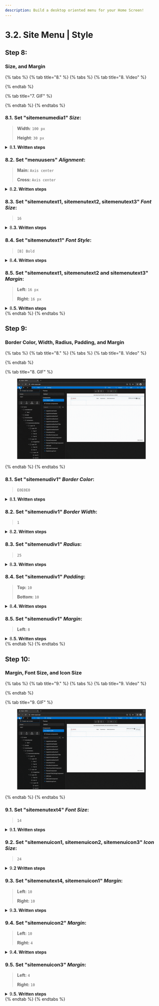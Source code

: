 ```yaml
---
description: Build a desktop oriented menu for your Home Screen!
---
```


# 3.2. Site Menu | Style

## Step 8:

### Size, and Margin

{% tabs %}
{% tab title="8." %}
{% tabs %}
{% tab title="8. Video" %}

{% endtab %}

{% tab title="7. GIF" %}

{% endtab %}
{% endtabs %}



### **8.1.** Set "sitemenumedia1" _Size_:

> **Width**_:_ `100 px`
>
> **Height**: `30 px`

<details>

<summary>8<strong>.1. Written steps</strong></summary>

#### -Inside the **Properties Panel**-

#### **A.**  \[Click] the _Width size_ container and **\[type]** **the new value**_:_

* You can also change the size value using the _up and down arrows._
* The default _Size_ of a new Div is Fixed, you do not need to change it.
* The default _Unit_ of _Fixed_ size is _Pixels_, you do not need to change it.

#### **B.**  \[Click] the _Height size_ container and **\[type]** **the new value**_:_

* You can also change the size value using the _up and down arrows._
* The default _Size_ of a new Div is Fixed, you do not need to change it.
* The default _Unit_ of _Fixed_ size is _Pixels_, you do not need to change it.

</details>



### 8.2. Set "menuusers" _Alignment_:

> **Main:** `Axis center`
>
> **Cross:** `Axis center`

<details>

<summary>8<strong>.2. Written steps</strong></summary>

#### -Inside the **Properties Panel**-

#### **A. \[Click]** **the **_**Main** Axis center_ **button,** inside the Alignment section_:_

* In the Top-Down first row of buttons, choose the Left-to-right second one.
* The items are packed to each other toward the center.

#### **B. \[Click]** **the **_**Cross** Axis center_ **button,** inside the Alignment section_:_

* In the Top-Down second row of buttons, choose the Left-to-right second one.
* The items are packed to each other toward the center.

</details>



### 8.3. Set "sitemenutext1, sitemenutext2, sitemenutext3" _Font Size_:

> `16`

<details>

<summary>8<strong>.3. Written steps</strong></summary>

#### -Inside the **Properties Panel**-

#### \[Click] the _Font Size_ container and **\[type]** **the new value**_:_

* You can also change the size value using the _up and down arrows._

</details>



### 8.4. Set "sitemenutext1" _Font Style_:

> `[B] Bold`

<details>

<summary>8<strong>.4. Written steps</strong></summary>

#### -Inside the **Properties Panel**-

#### **\[Click]** **the** _B_ **button,** inside the Font Style section:

* You can only select  Bold, Italic or Normal, one at the time.
* If changed before, the Bold toggle needs to be set to neutral and then back to Bold.

</details>



### 8.5. Set "sitemenutext1, sitemenutext2 and sitemenutext3" _Margin_:

> **Left:** `16 px`
>
> **Right:** `16 px`

<details>

<summary>8<strong>.5. Written steps</strong></summary>

#### -Inside the **Properties Panel**-

#### **A.** \[Click] the _Margin Left_ container and **\[type]** **the new value**_:_

* You can also change the size value using the _up and down arrows._
* The default _Unit_ is in _Pixels_, you do not need to change it.

#### **B.** \[Click] the _Margin Right_ container and **\[type]** **the new value**_:_

* You can also change the size value using the _up and down arrows._
* The default _Unit_ is in _Pixels_, you do not need to change it.

</details>
{% endtab %}
{% endtabs %}





## Step 9:

### Border Color, Width, Radius, Padding, and Margin

{% tabs %}
{% tab title="8." %}
{% tabs %}
{% tab title="8. Video" %}

{% endtab %}

{% tab title="8. GIF" %}
<figure><img src="../../../../.gitbook/assets/home_menu_desktop_8-min (1).gif" alt=""><figcaption></figcaption></figure>
{% endtab %}
{% endtabs %}



### 8.1. Set "sitemenudiv1" _Border Color_:

> `E0E0E0`

<details>

<summary>8<strong>.1. Written steps</strong></summary>

#### -Inside the **Properties Panel**-

#### **\[Click] **_**Border Color**_** and** **\[Type]** **the color**_:_

* You can type a 6 characters HEX code without the initial #.
* You can select either a material color or a gradient.

</details>



### 8.2. Set "sitemenudiv1" _Border Width_:

> `1`

<details>

<summary>8<strong>.2. Written steps</strong></summary>

#### -Inside the **Properties Panel**-

#### \[Click] the _Width_ container, inside the Borders section, and **\[type]** **the new value**_:_

* The _Border Width_ applies to all four sides of a _Div._
* You can also change the size value using the _up and down arrows._
* The default _Unit_ is in _Pixels._

</details>



### 8.3. Set "sitemenudiv1" _Radius_:

> `25`

<details>

<summary>8<strong>.3. Written steps</strong></summary>

#### -Inside the **Properties Panel**-

#### \[Click] the _Radius_ container, and **\[type]** **the new value**_:_

* The _Radius_ applies to all four sides of a _Div._
* You can also change the size value using the _up and down arrows._
* The default _Unit_ is in _Pixels._

</details>



### 8.4. Set "sitemenudiv1" _Padding_:

> **Top:** `10`
>
> **Bottom:** `10`

<details>

<summary>8<strong>.4. Written steps</strong></summary>

#### -Inside the **Properties Panel**-

#### **A.** \[Click] the _Padding Top_ container and **\[type]** **the new value**_:_

* You can also change the size value using the _up and down arrows._
* The default _Unit_ is in _Pixels_, you do not need to change it.

#### **B.** \[Click] the _Padding Bottom_ container and **\[type]** **the new value**_:_

* You can also change the size value using the _up and down arrows._
* The default _Unit_ is in _Pixels_, you do not need to change it.

</details>



### 8.5. Set "sitemenudiv1" _Margin_:

> **Left:** `8`

<details>

<summary>8<strong>.5. Written steps</strong></summary>

#### -Inside the **Properties Panel**-

#### \[Click] the _Margin Left_ container and **\[type]** **the new value**_:_

* You can also change the size value using the _up and down arrows._
* The default _Unit_ is in _Pixels_, you do not need to change it.

</details>
{% endtab %}
{% endtabs %}





## Step 10:

### Margin, Font Size, and Icon Size

{% tabs %}
{% tab title="9." %}
{% tabs %}
{% tab title="9. Video" %}

{% endtab %}

{% tab title="9. GIF" %}
<figure><img src="../../../../.gitbook/assets/home_menu_desktop_9-min (1).gif" alt=""><figcaption></figcaption></figure>
{% endtab %}
{% endtabs %}



### 9.1. Set "sitemenutext4" _Font Size_:

> `14`

<details>

<summary>9<strong>.1. Written steps</strong></summary>

#### -Inside the **Properties Panel**-

#### \[Click] the _Font Size_ container and **\[type]** **the new value**_:_

* You can also change the size value using the _up and down arrows._

</details>



### 9.2. Set "sitemenuicon1, sitemenuicon2, sitemenuicon3" _Icon Size_:

> `24`

<details>

<summary>9<strong>.2 Written steps</strong></summary>

#### -Inside the **Properties Panel**-

#### \[Click] the _Icon Size_ container and **\[type]** **the new value**_:_

* You can also change the size value using the _up and down arrows._

</details>



### 9.3. Set "sitemenutext4, sitemenuicon1" _Margin_:

> **Left:** `10`
>
> **Right:** `10`

<details>

<summary>9<strong>.3. Written steps</strong></summary>

#### -Inside the **Properties Panel**-

#### **A.** \[Click] the _Margin Left_ container and **\[type]** **the new value**_:_

* You can also change the size value using the _up and down arrows._
* The default _Unit_ is in _Pixels_, you do not need to change it.

#### **B.** \[Click] the _Margin Right_ container and **\[type]** **the new value**_:_

* You can also change the size value using the _up and down arrows._
* The default _Unit_ is in _Pixels_, you do not need to change it.

</details>



### 9.4. Set "sitemenuicon2" _Margin_:

> **Left:** `10`
>
> **Right:** `4`

<details>

<summary>9<strong>.4. Written steps</strong></summary>

#### -Inside the **Properties Panel**-

#### **A.** \[Click] the _Margin Left_ container and **\[type]** **the new value**_:_

* You can also change the size value using the _up and down arrows._
* The default _Unit_ is in _Pixels_, you do not need to change it.

#### **B.** \[Click] the _Margin Right_ container and **\[type]** **the new value**_:_

* You can also change the size value using the _up and down arrows._
* The default _Unit_ is in _Pixels_, you do not need to change it.

</details>



### 9.5. Set "sitemenuicon3" _Margin_:

> **Left:** `4`
>
> **Right:** `10`

<details>

<summary>9<strong>.5. Written steps</strong></summary>

#### -Inside the **Properties Panel**-

#### **A.** \[Click] the _Margin Left_ container and **\[type]** **the new value**_:_

* You can also change the size value using the _up and down arrows._
* The default _Unit_ is in _Pixels_, you do not need to change it.

#### **B.** \[Click] the _Margin Right_ container and **\[type]** **the new value**_:_

* You can also change the size value using the _up and down arrows._
* The default _Unit_ is in _Pixels_, you do not need to change it.

</details>
{% endtab %}
{% endtabs %}
